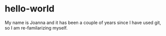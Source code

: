 # hello-world

My name is Joanna and it has been a couple of years since I have used git, so I am re-familarizing myself.
